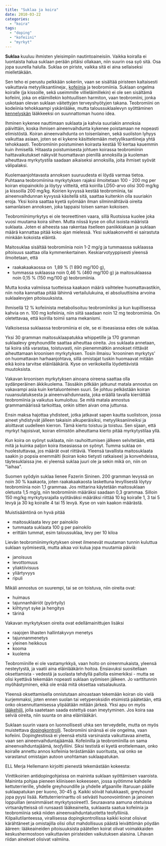 ```yaml
---
title: "Suklaa ja koira"
date: 2010-03-22
categories: 
  - "koira"
tags: 
  - "doping"
  - "kofeiini"
  - "myrkyt"
---
```


**Suklaa** kuuluu ihmisten yleisimpiin nautintoaineisiin. Vaikka koiralla ei luontaista halua suklaan perään pitäisi ollakaan, niin suurin osa syö sitä. Osa jopa suurella halulla. Suklaa on piriste, vaikka sitä ei aina sellaiseksi mielletäkään.

<!--more-->

Sen teho ei perustu pelkkään sokeriin, vaan se sisältää piristeen kaltaisesti vaikuttavia metyyliksantiineja:, [kofeiinia](https://www.katiska.eu/terveys/myrkyt-terveys/kofeiini/) ja teobromiinia. Suklaan ongelma koiralle (ja kissoille, sekä useimmille villieläimillekin) ei ole sen sisältämä kofeiini, joka on eläimillekin kohtuullisen harmiton, vaan teobromiini, jonka uskotaan olevan suklaan väitettyjen terveyshyötyjen takana. Teobromiini on kodeiinia tehokkaampi yskänlääke, mutta taloussuklaalevyn syöttäminen [kennelyskän](https://www.katiska.eu/tieto/koiran-terveys-yleinen/kennelyska/) lääkkeeksi on suunnattoman huono idea.

Ihminen kykenee nauttimaan suklaata ja kahvia suuriakin annoksia päivittäin, koska ihmisen aineenvaihdunta kykenee poistamaan ne nopeasti elimistöstä. Koiran aineenvaihdunta on toisenlainen, sekä suoliston lyhyys vaikuttaa asiaan, joten se ei kykene käsittelemään metyyliksantiineja yhtä tehokkaasti. Teobromiinin poistuminen koirasta kestää 10 kertaa kauemmin kuin ihmisellä. Hitaasta poistumisesta johtuen koirassa teobromiinin haittavaikutukset näkyvät huomattavan pienillä annoksilla ja kuoleman aiheuttava myrkytystila saadaan aikaiseksi annoksilla, joita ihmiset syövät välipalaksi.

Kuolemaanjohtavasta annoksen suuruudesta ei löydä varmaa tietoa. Puhtaana teobromiinina myrkytyksen rajaksi ilmoitetaan 100 - 200 mg per koiran elopainokilo ja löytyy viitteitä, että koirilla LD50\-arvo olisi 300 mg/kg ja kissoilla 200 mg/kg. Koirien kyvyssä kestää teobromiinia, tai aineenvaihdunnan kyvyssä käsitellä sitä, saattaa kuitenkin olla suuriakin eroja. Yksi koira saattaa kyetä syömään ilman silminnähtäviä oireita samanlaisen annoksen, joka tappaisi toisen saman kokoisen.

Teobromiinimyrkytys ei ole teoreettinen vaara, sillä Ruotsissa kuolee joka vuosi muutama koira siihen. Mutta niissä kyse on ollut isoista määristä suklaata. Joten ei aiheesta saa rakentaa itselleen paniikkiakaan ja suklaan määrä kannattaa pitää koko ajan mielessä. Yksi suklaakonvehti ei sairastuta minkään kokoista eläintä.

Maitosuklaa sisältää teobromiinia noin 1-2 mg/g ja tummaassa suklaassa pitoisuus saattaa olla kymmenkertainen. Keskiarvotyyppisesti yleensä ilmoitetaan, että

- raakakaakaossa on  1,89 % (1 890 mg/100 g),
- tummassa suklaassa noin 0,46 % (460 mg/100 g) ja maitosuklaassa noin 0,15 % (150 mg/100 g) teobromiinia.

Mutta koska valmiissa tuotteissa kaakaon määrä vaihtelee huomattavastikin, niin noita kannattaa pitää lähinnä vertailulukuina, ei absoluuttisina arvoina suklaalevyjen pitoisuuksista.

Ihmisellä 12 % kofeiinista metabolisoituu teobromiiniksi ja kun kupillisessa kahvia on n. 100 mg kofeiinia, niin siitä saadaan noin 12 mg teobromiinia. On oletettavaa, että koirilla toimii sama mekanismi.

Valkoisessa suklaassa teobromiinia ei ole, se ei itseasiassa edes ole suklaa.

Yksi 30 gramman maitosuklaapatukka whippetille ja 170 gramman suklaalevy greyhoundille saattaa aiheuttaa oireita. Jos suklaata annetaan, tai koira sitä varastaa, toistuvasti, niin pienemmätkin annokset riittävät aiheuttamaan kroonisen myrkytyksen. Tosin ilmaisu 'krooninen myrkytys' on huomattavan harhaanjohtava, sillä omistajat tuskin huomaavat mitään eikä koira tarvitse eläinlääkäriä. Kyse on verikokeilla löydettävistä muutoksista.

Vakavan kroonisen myrkytyksen ainoana oireena saattaa olla sydänperäinen äkkikuolema. Tässäkin pitkään jatkunut matala annostus on vakavampi asia kuin kertaluonteinen suuri. Se johtuu pelkästään koiran ruuansulatuksesta ja aineenvaihdunnasta, joka eräällä tavalla kierrättää teobromiinia ja vaikutus kumuloituu. Se mitä matala annostus grammamäärissä tarkoittaa, onkin sitten aivan oma juttunsa.

Ensin maksa hajottaa yhdisteet, jotka jatkavat sapen kautta suolistoon, jossa aineet yhdistyvät jälleen takaisin alkuperäisiksi, metyyliksaniineiksi ja aloittavat uudelleen kierron. Tämä kierto toistuu ja toistuu. Sen sijaan, että myrkyt hajoisivat, koiran elimistön aiheuttama kierto pitää myrkytystilaa yllä.

Kun koira on syönyt suklaata, niin rauhoittumisen jälkeen selvitetään, että mitä ja kuinka paljon koira itseasiassa on syönyt. Tumma suklaa on huolestuttavaa, jos määrät ovat riittäviä. Yleensä tavallista maitosuklaata saakin jo popsia enemmälti (koiran koko tietysti ratkaisee) ja konvehdeissa, täytesuklaissa jne. ei yleensä suklaa juuri ole ja sekin mikä on, niin on "laihaa".

Suomen syödyin suklaa lienee Fazerin Sininen. 200 gramman levyssä on noin 30 % kaakaota, joten raakakaakaosta laskettuna levyllisestä löytyy teobromiinia noin 1,1 grammaa. Jos mittarina käytetään maitosuklaan oletusta 1,5 mg/g, niin teobromiinin määräksi saadaan 0,3 grammaa. Silloin 150 mg/kg myrkytysrajalla syötäväksi määräksi riittää 10 kg koiralle 1, 3 tai 5 levyä ja 30 kg koiralle 4 tai 15 levyä. Kyse on vain kaakon määrästä.

Muistisääntönä on hyvä pitää

- maitosuklaata levy per painokilo
- tummaata suklaata 100 g per painokilo
- erittäin tummat, esim taloussuklaa, levy per 10 kiloa

Lievän teobromiinimyrkytyksen oireet ilmenevät muutaman tunnin kuluttua suklaan syömisestä, mutta aikaa voi kulua jopa muutamia päiviä:

- janoisuus
- levottomuus
- yliaktiivisuus
- yliärtyvyys
- ripuli

Mikäli annostus on suurempi, tai se on toistuva, niin oireita ovat:

- huimaus
- tajunnanhäiriöt (pyörtyily)
- kiihtynyt syke ja hengitys
- tärinä

Vakavan myrkytyksen oireita ovat edellämainittujen lisäksi

- raajojen lihasten hallintakyvyn menetys
- tajunnanmenetys
- yleinen heikkous
- kooma
- kuolema

Teobromiinille ei ole vastamyrkkyä, vaan hoito on oireenmukaista, yleensä nesteytystä, ja vaatii aina eläinlääkärin hoitoa. Ensiavuksi suositellaan oksettamista - vedestä ja suolasta tehdyllä pallolla esimerkiksi - mutta se olisi kyettävä tekemään nopeasti suklaan syömisen jälkeen. Jo varttitunnin myöhästyminen, eikä ole enää mitä oksettaa vatsalaukusta.

Yleensä oksettamisella onnistutaan ainoastaan tekemään koiran olo vielä kurjemmaksi, joten ennen suolan tai vetyperoksidin etsimistä päätetään, että onko oksennuttamisessa ylipäätään mitään järkeä. Yksi apu on myös [lääkehiili](http://lääkehiili), jolla saatetaan saada estettyä osan imeytyminen. Jos koira saa selviä oireita, niin suunta on aina eläinlääkäri.

Suklaan suurin vaara on luonnollisesti uhka sen terveydelle, mutta on myös muistettava [dopingkontrolli](https://www.katiska.eu/terveys/terveys-yleinen/doping/). Teobromiini sinänsä ei ole ongelma, vaan kofeiini. Dopingtestissä ei yleensä etsitä varsinaista vaikuttavaa ainetta, vaan sen aineenvaihduntajäämää. Kofeiinilla ja teobromiinilla on sama aineenvaihduntajäämä, _teofylliini_. Siksi testistä ei kyetä erottelemaan, onko koiralle annettu annos kofeiinia terästämään suoritusta, vai onko se varastanut omistajan autoon unohtaman suklaapatukan.

ELL Merja Hellemann kirjoitti pienestä tekemästään kokeesta:

Vinttikoirien antidopingohjeissa on maininta suklaan syöttämisen vaaroista. Maininta pohjaa pieneen kliiniseen kokeeseen, jossa syötimme kahdelle kettuterrierille, yhdelle greyhoundille ja yhdelle afgaanille iltaruuan päälle suklaapatukan per kuono, 30-45 g. Kaikki söivät halukkaasti, greyhound jopa pyysi lisää. Kettuterrierinarttu oli selvästi huonovointinen ja janoinen loppuillan (ensimmäiset myrkytysoireet!). Seuraavana aamuna otetuissa virtsanäytteissä oli runsaasti lääkeaineita, suklaasta saatua kofeiinia ja teobromiinia sekä niiden aineenvaihduntatuotetta teofylliiniä. Kilpailutilanteessa, virallisessa dopingkontrollissa kaikki koirat olisivat kärähtäneet ja omistajilla olisi ollut mahdollisuus päästä leivättömän pöydän ääreen: lääkeaineiden pitoisuuksista päätellen koirat olivat voimakkaiden keskushermostoon vaikuttavien piristeiden vaikutuksen alaisina. Lihavan riidan ainekset olisivat valmiina.
